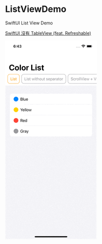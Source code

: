 # ListViewDemo

SwiftUI List View Demo

[SwiftUI 沒有 TableView (feat. Refreshable)](https://sleepingdog1214.medium.com/swiftui-%E6%B2%92%E6%9C%89-tableview-feat-refreshable-151cd2bf01e2)

![demo](Resource/ListViewDemo.gif)